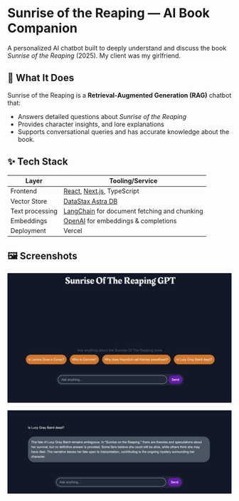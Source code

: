 # Sunrise of the Reaping — AI Book Companion

A personalized AI chatbot built to deeply understand and discuss the book *Sunrise of the Reaping* (2025). My client was my girlfriend.

## 🧠 What It Does

Sunrise of the Reaping is a **Retrieval-Augmented Generation (RAG)** chatbot that:
- Answers detailed questions about *Sunrise of the Reaping*
- Provides character insights, and lore explanations
- Supports conversational queries and has accurate knowledge about the book.

## ✨ Tech Stack

| Layer         | Tooling/Service                                  |
|--------------|--------------------------------------------------|
| Frontend     | [React](https://reactjs.org/), [Next.js](https://nextjs.org/), TypeScript |
| Vector Store | [DataStax Astra DB](https://www.datastax.com/astra) |
| Text processing | [LangChain](https://www.langchain.com/) for document fetching and chunking |
| Embeddings   | [OpenAI](https://platform.openai.com/) for embeddings & completions |
| Deployment   | Vercel |

## 🖼️ Screenshots

![Home Screen](home.png)

![Conversation](conversation.png)


